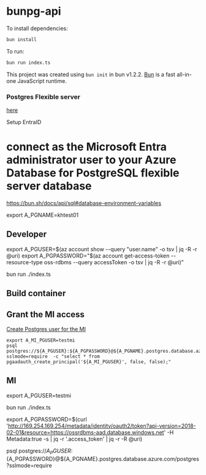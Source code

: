 # bunpg-api

To install dependencies:

```bash
bun install
```

To run:

```bash
bun run index.ts
```

This project was created using `bun init` in bun v1.2.2. [Bun](https://bun.sh) is a fast all-in-one JavaScript runtime.


### Postgres Flexible server

[here](https://learn.microsoft.com/en-us/azure/postgresql/flexible-server/how-to-connect-with-managed-identity)

Setup EntraID

#  connect as the Microsoft Entra administrator user to your Azure Database for PostgreSQL flexible server database

https://bun.sh/docs/api/sql#database-environment-variables

export A_PGNAME=khtest01

## Developer
export A_PGUSER=$(az account show --query "user.name" -o tsv | jq -R -r @uri)
export A_PGPASSWORD="$(az account get-access-token --resource-type oss-rdbms --query accessToken -o tsv  | jq -R -r @uri)"

bun run ./index.ts


## Build container


## Grant the MI access

[Create Postgres user for the MI](https://learn.microsoft.com/en-us/azure/postgresql/flexible-server/how-to-connect-with-managed-identity#create-an-azure-database-for-postgresql-flexible-server-user-for-your-managed-identity)

```
export A_MI_PGUSER=testmi
psql postgres://${A_PGUSER}:${A_PGPASSWORD}@${A_PGNAME}.postgres.database.azure.com/postgres?sslmode=require  -c "select * from pgaadauth_create_principal('${A_MI_PGUSER}', false, false);"
```


## MI
export A_PGUSER=testmi

bun run ./index.ts

export A_PGPASSWORD=$(curl 'http://169.254.169.254/metadata/identity/oauth2/token?api-version=2018-02-01&resource=https://ossrdbms-aad.database.windows.net' -H Metadata:true -s | jq -r '.access_token' | jq -r -R @uri)


psql postgres://${A_PGUSER}:${A_PGPASSWORD}@${A_PGNAME}.postgres.database.azure.com/postgres?sslmode=require




